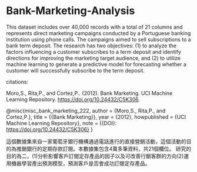 # Bank-Marketing-Analysis
This dataset includes over 40,000 records with a total of 21 columns and represents direct marketing campaigns conducted by a Portuguese banking institution using phone calls. The campaigns aimed to sell subscriptions to a bank term deposit.
The research has two objectives: (1) to analyze the factors influencing a customer subscribes to a term deposit and identify directions for improving the marketing target audience, and (2) to utilize machine learning to generate a predictive model for forecasting whether a customer will successfully subscribe to the term deposit.

citations:

Moro,S., Rita,P., and Cortez,P.. (2012). Bank Marketing. UCI Machine Learning Repository. https://doi.org/10.24432/C5K306.

@misc{misc_bank_marketing_222,
  author       = {Moro,S., Rita,P., and Cortez,P.},
  title        = {{Bank Marketing}},
  year         = {2012},
  howpublished = {UCI Machine Learning Repository},
  note         = {{DOI}: https://doi.org/10.24432/C5K306}
}


這個數據集來自一家葡萄牙銀行機構通過電話進行的直接營銷活動，這個活動的目的為推銷銀行的定期存款訂閱。本數據集包含4萬多筆資料，共21個欄位。
研究的目的為二，(1)分析影響客戶訂閱定存產品的因子以及可改善行銷客群的方向(2)運用機器學習產出預測模型，預測客戶是否會成功訂閱定存產品。
